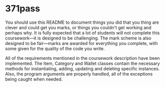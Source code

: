 # 371pass

You should use this README to document things you did that you thing are clever and could get you marks, or things you couldn't get working and perhaps why. It is fully expected that a lot of students will not complete this coursework—it is designed to be challenging. The mark scheme is also designed to be fair—marks are awarded for everything you complete, with some given for the quality of the code you write.

All of the requirements mentioned in the coursework description have been implemented. The Item, Category and Wallet classes contain the necessary methods for instantiating, adding, updating and deleting specific instances. Also, the program arguments are properly handled, all of the exceptions being caught when needed.
